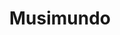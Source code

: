 ---
title: "Musimundo"
url: /ciudad-autonoma-de-buenos-aires/musimundo-avenida-corrientes/
shop: Elektronik
---